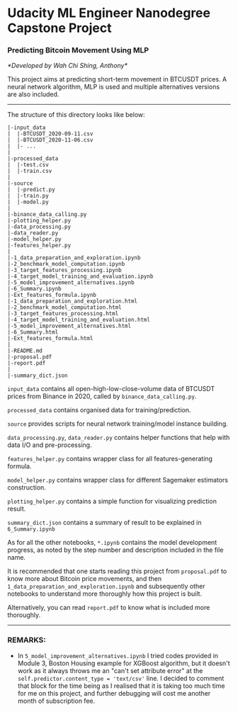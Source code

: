 # Udacity ML Engineer Nanodegree Capstone Project
### Predicting Bitcoin Movement Using MLP
_\*Developed by Wah Chi Shing, Anthony\*_

This project aims at predicting short-term movement in BTCUSDT prices. A neural network algorithm, MLP is used and multiple alternatives versions are also included. 

---

The structure of this directory looks like below:

```
|-input_data
|  |-BTCUSDT_2020-09-11.csv
|  |-BTCUSDT_2020-11-06.csv
|  |- ...
|
|-processed_data
|  |-test.csv
|  |-train.csv
|
|-source
|  |-predict.py
|  |-train.py
|  |-model.py
|
|-binance_data_calling.py
|-plotting_helper.py
|-data_processing.py
|-data_reader.py
|-model_helper.py
|-features_helper.py
|
|-1_data_preparation_and_exploration.ipynb
|-2_benchmark_model_computation.ipynb
|-3_target_features_processing.ipynb
|-4_target_model_training_and_evaluation.ipynb
|-5_model_improvement_alternatives.ipynb
|-6_Summary.ipynb
|-Ext_features_formula.ipynb
|-1_data_preparation_and_exploration.html
|-2_benchmark_model_computation.html
|-3_target_features_processing.html
|-4_target_model_training_and_evaluation.html
|-5_model_improvement_alternatives.html
|-6_Summary.html
|-Ext_features_formula.html
|
|-README.md
|-proposal.pdf
|-report.pdf
|
|-summary_dict.json
```

`input_data` contains all open-high-low-close-volume data of BTCUSDT prices from Binance in 2020, called by `binance_data_calling.py`.

`processed_data` contains organised data for training/prediction.

`source` provides scripts for neural network training/model instance building. 

`data_processing.py`, `data_reader.py` contains helper functions that help with data I/O and pre-processing.

`features_helper.py` contains wrapper class for all features-generating formula.

`model_helper.py` contains wrapper class for different Sagemaker estimators construction.

`plotting_helper.py` contains a simple function for visualizing prediction result.

`summary_dict.json` contains a summary of result to be explained in `6_Summary.ipynb`

As for all the other notebooks, `*.ipynb` contains the model development progress, as noted by the step number and description included in the file name.

It is recommended that one starts reading this project from `proposal.pdf` to know more about Bitcoin price movements, and then `1_data_preparation_and_exploration.ipynb` and subsequently other notebooks to understand more thoroughly how this project is built. 

Alternatively, you can read `report.pdf` to know what is included more thoroughly.

---

### REMARKS:

- In `5_model_improvement_alternatives.ipynb` I tried codes provided in Module 3, Boston Housing example for XGBoost algorithm, but it doesn't work as it always throws me an "can't set attribute error" at the `self.predictor.content_type = 'text/csv'` line. I decided to comment that block for the time being as I realised that it is taking too much time for me on this project, and further debugging will cost me another month of subscription fee.



